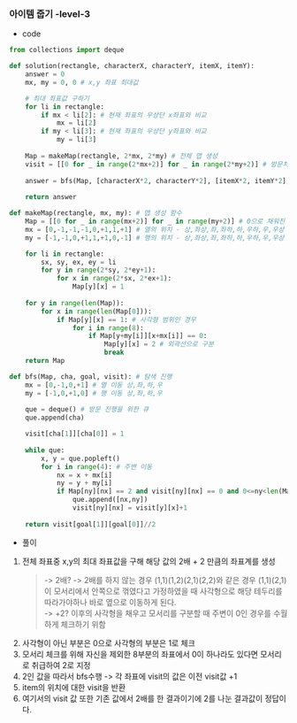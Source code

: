 ### 아이템 줍기 -level-3 

- code
``` python
from collections import deque

def solution(rectangle, characterX, characterY, itemX, itemY):
    answer = 0
    mx, my = 0, 0 # x,y 좌표 최대값

    # 최대 좌표값 구하기
    for li in rectangle:
        if mx < li[2]: # 현재 좌표의 우상단 x좌표와 비교
            mx = li[2]
        if my < li[3]: # 현재 좌표의 우상단 y좌표와 비교
            my = li[3]
            
    Map = makeMap(rectangle, 2*mx, 2*my) # 전체 맵 생성
    visit = [[0 for _ in range(2*mx+2)] for _ in range(2*my+2)] # 방문처리를 위한 배열
    
    answer = bfs(Map, [characterX*2, characterY*2], [itemX*2, itemY*2], visit)
    
    return answer

def makeMap(rectangle, mx, my): # 맵 생성 함수
    Map = [[0 for _ in range(mx+2)] for _ in range(my+2)] # 0으로 채워진 좌표계 생성
    mx = [0,-1,-1,-1,0,+1,1,+1] # 열의 위치 - 상,좌상,좌,좌하,하,우하,우,우상
    my = [-1,-1,0,+1,1,+1,0,-1] # 행의 위치 - 상,좌상,좌,좌하,하,우하,우,우상

    for li in rectangle:
        sx, sy, ex, ey = li
        for y in range(2*sy, 2*ey+1):
            for x in range(2*sx, 2*ex+1):
                Map[y][x] = 1
    
    for y in range(len(Map)):
        for x in range(len(Map[0])):
            if Map[y][x] == 1: # 사각형 범위인 경우
                for i in range(8):
                    if Map[y+my[i]][x+mx[i]] == 0:
                        Map[y][x] = 2 # 외곽선으로 구분
                        break
    return Map

def bfs(Map, cha, goal, visit): # 탐색 진행
    mx = [0,-1,0,+1] # 열 이동 상,좌,하,우
    my = [-1,0,+1,0] # 행 이동 상,좌,하,우
    
    que = deque() # 방문 진행을 위한 큐
    que.append(cha)

    visit[cha[1]][cha[0]] = 1
    
    while que:
        x, y = que.popleft()
        for i in range(4): # 주변 이동
            nx = x + mx[i]
            ny = y + my[i]
            if Map[ny][nx] == 2 and visit[ny][nx] == 0 and 0<=ny<len(Map) and 0<=nx<len(Map[0]):
                que.append([nx,ny])
                visit[ny][nx] = visit[y][x]+1
                
    return visit[goal[1]][goal[0]]//2
```

- 풀이
1. 전체 좌표중 x,y의 최대 좌표값을 구해 해당 값의 2배 + 2 만큼의 좌표계를 생성
   > -> 2배? -> 2배를 하지 않는 경우 (1,1)(1,2)(2,1)(2,2)와 같은 경우 (1,1)(2,1)이 모서리에서 안쪽으로 꺾였다고 가정하였을 때 사각형으로 해당 테두리를 따라가야하나 바로 옆으로 이동하게 된다.  
   -> +2? 이후의 사각형을 채우고 모서리를 구분할 때 주변이 0인 경우를 수월하게 체크하기 위함
2. 사각형이 아닌 부분은 0으로 사각형의 부분은 1로 체크
3. 모서리 체크를 위해 자신을 제외한 8부분의 좌표에서 0이 하나라도 있다면 모서리로 취급하여 2로 지정
4. 2인 값을 따라서 bfs수행 -> 각 좌표에 visit의 값은 이전 visit값 +1
5. item의 위치에 대한 visit을 반환
6. 여기서의 visit 값 또한 기존 값에서 2배를 한 결과이기에 2를 나눈 결과값이 정답이다.
